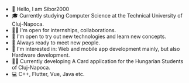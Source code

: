 - 👋 Hello, I am Sibor2000
- 🎓 Currently studying Computer Science at the Technical University of Cluj-Napoca.
- 🙋‍♂️ I'm open for internships, collaborations.
- 🧠 I'm open to try out new technologies and learn new concepts.
- 💯 Always ready to meet new people.
- 🔩 I'm interested in: Web and mobile app development mainly, but also Hardware development.
- 👨‍💻 Currently developing A Card application for the Hungarian Students of Cluj-Napoca.
- 💻 C++, Flutter, Vue, Java etc.
